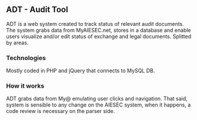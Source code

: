 ## ADT - Audit Tool	

ADT is a web system created to track status of relevant audit documents. The system grabs data from MyAIESEC.net, stores in a database and enable users visualize and/or edit status of exchange and legal documents. Splitted by areas.

### Technologies

Mostly coded in PHP and jQuery that connects to MySQL DB.

### How it works

ADT grabs data from My@ emulating user clicks and navigation. That said, system is sensible to any change on the AIESEC system, when it happens, a code review is necessary on the parser side.
